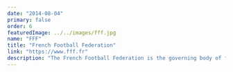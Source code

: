 ```yaml
---
date: "2014-08-04"
primary: false
order: 6
featuredImage: ../../images/fff.jpg
name: "FFF"
title: "French Football Federation"
link: "https://www.fff.fr"
description: "The French Football Federation is the governing body of football in France. It also includes the overseas departments and the overseas collectivities and also in Monaco."
---
```

